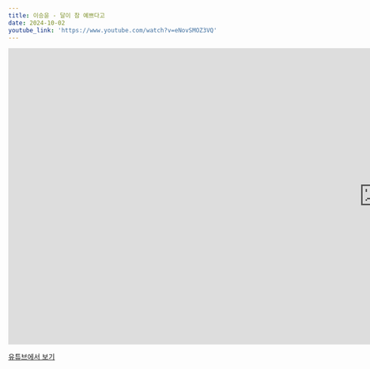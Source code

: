 ```yaml
---
title: 이승윤 - 달이 참 예쁘다고
date: 2024-10-02
youtube_link: 'https://www.youtube.com/watch?v=eNovSMOZ3VQ'
---
```


<iframe width="1500" height="600" src="https://www.youtube.com/watch?v=eNovSMOZ3VQ" frameborder="0" allow="accelerometer; autoplay; clipboard-write; encrypted-media; gyroscope; picture-in-picture" allowfullscreen></iframe>

[유튜브에서 보기](https://www.youtube.com/watch?v=eNovSMOZ3VQ)

